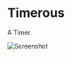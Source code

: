 Timerous
========

A Timer.

![Screenshot](https://dl.dropboxusercontent.com/u/456563/Timerous.png)
